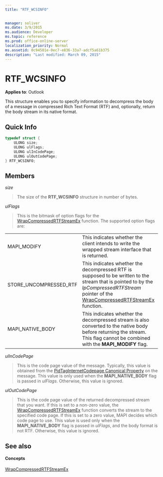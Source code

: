 ```yaml
---
title: "RTF_WCSINFO"
 
 
manager: soliver
ms.date: 3/9/2015
ms.audience: Developer
ms.topic: reference
ms.prod: office-online-server
localization_priority: Normal
ms.assetid: 0c94501e-0ec7-e836-33a7-adcf5a61b375
description: "Last modified: March 09, 2015"
---
```


# RTF_WCSINFO

  
  
**Applies to**: Outlook 
  
This structure enables you to specify information to decompress the body of a message in compressed Rich Text Format (RTF) and, optionally, return the body stream in its native format.
  
## Quick Info

```cpp
typedef struct { 
    ULONG size; 
    ULONG ulFlags; 
    ULONG ulInCodePage; 
    ULONG ulOutCodePage; 
} RTF_WCSINFO;

```

## Members

 _size_
  
> The size of the **RTF_WCSINFO** structure in number of bytes. 
    
 _ulFlags_
  
> This is the bitmask of option flags for the [WrapCompressedRTFStreamEx](wrapcompressedrtfstreamex.md) function. The supported option flags are: 
    
|||
|:-----|:-----|
|MAPI_MODIFY  <br/> |This indicates whether the client intends to write the wrapped stream interface that is returned.  <br/> |
|STORE_UNCOMPRESSED_RTF  <br/> |This indicates whether the decompressed RTF is supposed to be written to the stream that is pointed to by the  _lpCompressedRTFStream_ pointer of the [WrapCompressedRTFStreamEx](wrapcompressedrtfstreamex.md) function.  <br/> |
|MAPI_NATIVE_BODY  <br/> |This indicates whether the decompressed stream is also converted to the native body before returning the stream. This flag cannot be combined with the **MAPI_MODIFY** flag.  <br/> |
   
 _ulInCodePage_
  
> This is the code page value of the message. Typically, this value is obtained from the [PidTagInternetCodepage Canonical Property](pidtaginternetcodepage-canonical-property.md) on the message. This value is only used when the **MAPI_NATIVE_BODY** flag is passed in  _ulFlags_. Otherwise, this value is ignored.
    
 _ulOutCodePage_
  
> This is the code page value of the returned decompressed stream that you want. If this is set to a non-zero value, the [WrapCompressedRTFStreamEx](wrapcompressedrtfstreamex.md) function converts the stream to the specified code page. If this is set to a zero value, MAPI decides which code page to use. This value is used only when the **MAPI_NATIVE_BODY** flag is passed in  _ulFlags_, and the body format is not RTF. Otherwise, this value is ignored.
    
## See also

#### Concepts

[WrapCompressedRTFStreamEx](wrapcompressedrtfstreamex.md)

